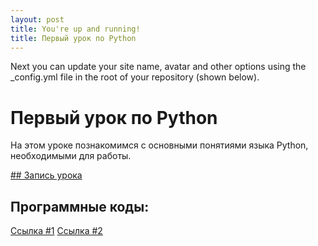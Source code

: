 ```yaml
---
layout: post
title: You're up and running!
title: Первый урок по Python
---
```


Next you can update your site name, avatar and other options using the _config.yml file in the root of your repository (shown below).
# Первый урок по Python

На этом уроке познакомимся с основными понятиями языка Python, необходимыми для работы.

[## Запись урока](https://us02web.zoom.us/rec/share/ZbNb--QaQKDeiTJRxjH34KBlDDU2riBd5lYhSC1ckiHyQhS1owD7V0rKv0nfE2PB.VJkzxgBAbkOODWac?startTime=1605349725000)

## Программные коды:
[Cсылка #1](https://repl.it/@NikolaiPutko/NoReturnFunctions#main.py)
[Cсылка #2](https://repl.it/@NikolaiPutko/Functions-1#main.py)